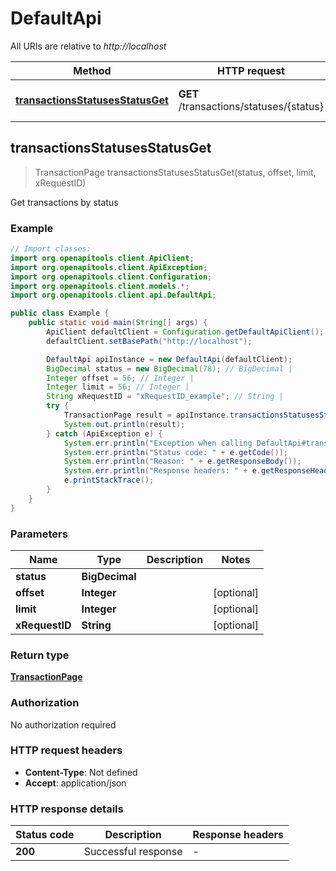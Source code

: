 # DefaultApi

All URIs are relative to *http://localhost*

| Method | HTTP request | Description |
|------------- | ------------- | -------------|
| [**transactionsStatusesStatusGet**](DefaultApi.md#transactionsStatusesStatusGet) | **GET** /transactions/statuses/{status} | Get transactions by status |



## transactionsStatusesStatusGet

> TransactionPage transactionsStatusesStatusGet(status, offset, limit, xRequestID)

Get transactions by status

### Example

```java
// Import classes:
import org.openapitools.client.ApiClient;
import org.openapitools.client.ApiException;
import org.openapitools.client.Configuration;
import org.openapitools.client.models.*;
import org.openapitools.client.api.DefaultApi;

public class Example {
    public static void main(String[] args) {
        ApiClient defaultClient = Configuration.getDefaultApiClient();
        defaultClient.setBasePath("http://localhost");

        DefaultApi apiInstance = new DefaultApi(defaultClient);
        BigDecimal status = new BigDecimal(78); // BigDecimal | 
        Integer offset = 56; // Integer | 
        Integer limit = 56; // Integer | 
        String xRequestID = "xRequestID_example"; // String | 
        try {
            TransactionPage result = apiInstance.transactionsStatusesStatusGet(status, offset, limit, xRequestID);
            System.out.println(result);
        } catch (ApiException e) {
            System.err.println("Exception when calling DefaultApi#transactionsStatusesStatusGet");
            System.err.println("Status code: " + e.getCode());
            System.err.println("Reason: " + e.getResponseBody());
            System.err.println("Response headers: " + e.getResponseHeaders());
            e.printStackTrace();
        }
    }
}
```

### Parameters


| Name | Type | Description  | Notes |
|------------- | ------------- | ------------- | -------------|
| **status** | **BigDecimal**|  | |
| **offset** | **Integer**|  | [optional] |
| **limit** | **Integer**|  | [optional] |
| **xRequestID** | **String**|  | [optional] |

### Return type

[**TransactionPage**](TransactionPage.md)

### Authorization

No authorization required

### HTTP request headers

- **Content-Type**: Not defined
- **Accept**: application/json


### HTTP response details
| Status code | Description | Response headers |
|-------------|-------------|------------------|
| **200** | Successful response |  -  |


